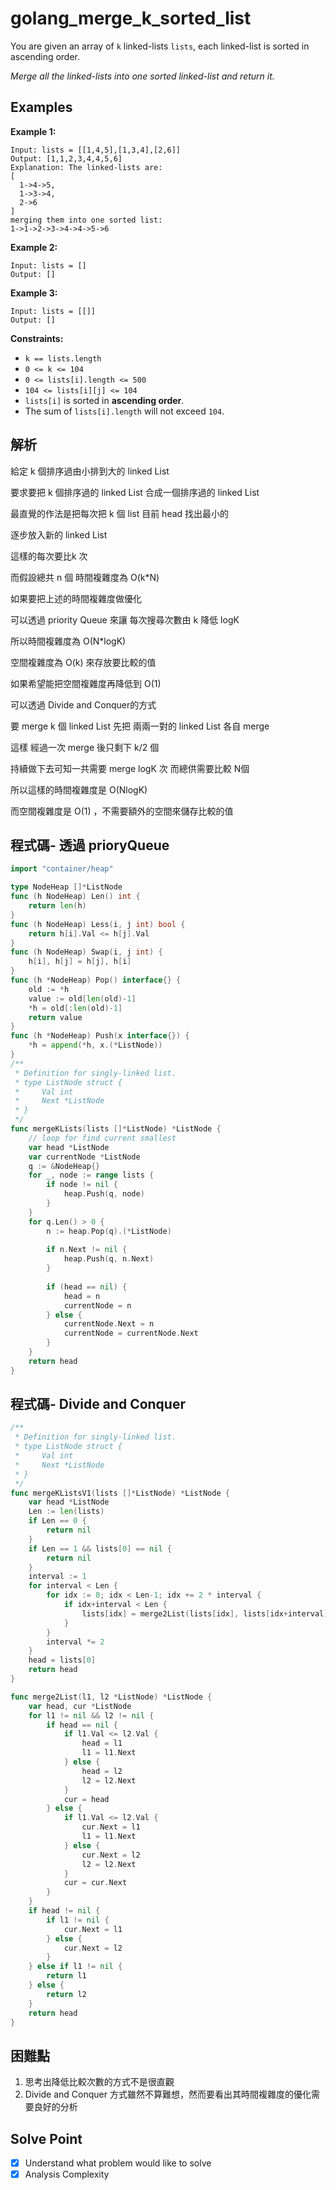 # golang_merge_k_sorted_list

You are given an array of `k` linked-lists `lists`, each linked-list is sorted in ascending order.

*Merge all the linked-lists into one sorted linked-list and return it.*

## Examples

**Example 1:**

```
Input: lists = [[1,4,5],[1,3,4],[2,6]]
Output: [1,1,2,3,4,4,5,6]
Explanation: The linked-lists are:
[
  1->4->5,
  1->3->4,
  2->6
]
merging them into one sorted list:
1->1->2->3->4->4->5->6

```

**Example 2:**

```
Input: lists = []
Output: []

```

**Example 3:**

```
Input: lists = [[]]
Output: []

```

**Constraints:**

- `k == lists.length`
- `0 <= k <= 104`
- `0 <= lists[i].length <= 500`
- `104 <= lists[i][j] <= 104`
- `lists[i]` is sorted in **ascending order**.
- The sum of `lists[i].length` will not exceed `104`.

## 解析

給定 k 個排序過由小排到大的 linked List 

要求要把 k 個排序過的 linked List 合成一個排序過的 linked List

最直覺的作法是把每次把 k 個 list 目前 head 找出最小的

逐步放入新的 linked List

這樣的每次要比k 次

而假設總共 n 個 時間複雜度為 O(k*N)

如果要把上述的時間複雜度做優化

可以透過 priority Queue 來讓 每次搜尋次數由 k 降低 logK

所以時間複雜度為 O(N*logK)

空間複雜度為 O(k) 來存放要比較的值

如果希望能把空間複雜度再降低到 O(1)

可以透過 Divide and Conquer的方式

要 merge k 個 linked List 先把 兩兩一對的 linked List 各自 merge

這樣 經過一次 merge 後只剩下 k/2 個

持續做下去可知一共需要 merge logK 次 而總供需要比較 N個

所以這樣的時間複雜度是 O(NlogK)

而空間複雜度是 O(1) ，不需要額外的空間來儲存比較的值

## 程式碼- 透過 prioryQueue

```go
import "container/heap"

type NodeHeap []*ListNode
func (h NodeHeap) Len() int {
    return len(h)
}
func (h NodeHeap) Less(i, j int) bool {
    return h[i].Val <= h[j].Val
}
func (h NodeHeap) Swap(i, j int) {
    h[i], h[j] = h[j], h[i]
}
func (h *NodeHeap) Pop() interface{} {
    old := *h
    value := old[len(old)-1]
    *h = old[:len(old)-1]
    return value
}
func (h *NodeHeap) Push(x interface{}) {
    *h = append(*h, x.(*ListNode))
}
/**
 * Definition for singly-linked list.
 * type ListNode struct {
 *     Val int
 *     Next *ListNode
 * }
 */
func mergeKLists(lists []*ListNode) *ListNode {
    // loop for find current smallest
    var head *ListNode
    var currentNode *ListNode
    q := &NodeHeap{}
    for _, node := range lists {
        if node != nil {
            heap.Push(q, node)
        }
    }
    for q.Len() > 0 {
        n := heap.Pop(q).(*ListNode)
        
        if n.Next != nil {
            heap.Push(q, n.Next)
        }
        
        if (head == nil) {
            head = n
            currentNode = n
        } else {
            currentNode.Next = n
            currentNode = currentNode.Next
        }
    }
    return head
}
```

## 程式碼- Divide and Conquer

```go
/**
 * Definition for singly-linked list.
 * type ListNode struct {
 *     Val int
 *     Next *ListNode
 * }
 */
func mergeKListsV1(lists []*ListNode) *ListNode {
	var head *ListNode
	Len := len(lists)
	if Len == 0 {
		return nil
	}
	if Len == 1 && lists[0] == nil {
		return nil
	}
	interval := 1
	for interval < Len {
		for idx := 0; idx < Len-1; idx += 2 * interval {
			if idx+interval < Len {
				lists[idx] = merge2List(lists[idx], lists[idx+interval])
			}
		}
		interval *= 2
	}
	head = lists[0]
	return head
}

func merge2List(l1, l2 *ListNode) *ListNode {
	var head, cur *ListNode
	for l1 != nil && l2 != nil {
		if head == nil {
			if l1.Val <= l2.Val {
				head = l1
				l1 = l1.Next
			} else {
				head = l2
				l2 = l2.Next
			}
			cur = head
		} else {
			if l1.Val <= l2.Val {
				cur.Next = l1
				l1 = l1.Next
			} else {
				cur.Next = l2
				l2 = l2.Next
			}
			cur = cur.Next
		}
	}
	if head != nil {
		if l1 != nil {
			cur.Next = l1
		} else {
			cur.Next = l2
		}
	} else if l1 != nil {
		return l1
	} else {
		return l2
	}
	return head
}
```

## 困難點

1. 思考出降低比較次數的方式不是很直觀
2. Divide and Conquer 方式雖然不算難想，然而要看出其時間複雜度的優化需要良好的分析

## Solve Point

- [x]  Understand what problem would like to solve
- [x]  Analysis Complexity